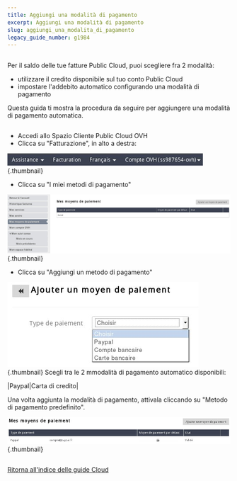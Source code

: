 ```yaml
---
title: Aggiungi una modalità di pagamento
excerpt: Aggiungi una modalità di pagamento
slug: aggiungi_una_modalita_di_pagamento
legacy_guide_number: g1984
---
```



## 
Per il saldo delle tue fatture Public Cloud, puoi scegliere fra 2 modalità:

- utilizzare il credito disponibile sul tuo conto Public Cloud
- impostare l'addebito automatico configurando una modalità di pagamento


Questa guida ti mostra la procedura da seguire per aggiungere una modalità di pagamento automatica.


## 

- Accedi allo Spazio Cliente Public Cloud OVH
- Clicca su "Fatturazione", in alto a destra:



![](images/img_3235.jpg){.thumbnail}

- Clicca su "I miei metodi di pagamento"



![](images/img_3236.jpg){.thumbnail}

- Clicca su "Aggiungi un metodo di pagamento"



![](images/img_3237.jpg){.thumbnail}
Scegli tra le 2 mmodalità di pagamento automatico disponibili:

|Paypal|Carta di credito|


Una volta aggiunta la modalità di pagamento, attivala cliccando su "Metodo di pagamento predefinito".

![](images/img_3238.jpg){.thumbnail}


## 
[Ritorna all'indice delle guide Cloud]({legacy}1785)

